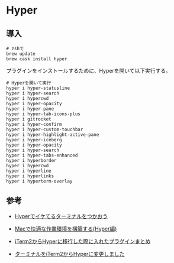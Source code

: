 # Hyper

## 導入

```shell
# zshで
brew update
brew cask install hyper
```

プラグインをインストールするために、Hyperを開いて以下実行する。

```shell
# Hyperを開いて実行
hyper i hyper-statusline
hyper i hyper-search
hyper i hypercwd
hyper i hyper-opacity
hyper i hyper-pane
hyper i hyper-tab-icons-plus
hyper i gitrocket
hyper i hyper-confirm
hyper i hyper-custom-touchbar
hyper i hyper-highlight-active-pane
hyper i hyper-iceberg
hyper i hyper-opacity
hyper i hyper-search
hyper i hyper-tabs-enhanced
hyper i hyperborder
hyper i hypercwd
hyper i hyperline
hyper i hyperlinks
hyper i hyperterm-overlay
```

## 参考

- [Hyperでイケてるターミナルをつかおう](https://qiita.com/vimyum/items/44478a51ef3a6f49804f)

- [Macで快適な作業環境を構築する(Hyper編)](https://qiita.com/ucan-lab/items/ed0687e9cd4a8ea7c76c#%E8%A8%AD%E5%AE%9A%E3%83%95%E3%82%A1%E3%82%A4%E3%83%AB)

- [iTerm2からHyperに移行した際に入れたプラグインまとめ](https://qiita.com/yamannnu/items/f40b2cffa85f5250e03e#hotkeys)

- [ターミナルをiTerm2からHyperに変更しました](https://www.t4traw.net/blog/2019/04/%E3%82%BF%E3%83%BC%E3%83%9F%E3%83%8A%E3%83%AB%E3%82%92iterm2%E3%81%8B%E3%82%89hyper%E3%81%AB%E5%A4%89%E6%9B%B4%E3%81%97%E3%81%BE%E3%81%97%E3%81%9F/)
